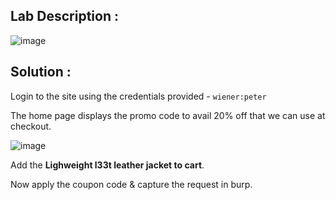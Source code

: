 ## Lab Description :

![image](https://github.com/user-attachments/assets/90cb3f2d-a56b-4616-b397-54139352e225)

## Solution :

Login to the site using the credentials provided - `wiener:peter`

The home page displays the promo code to avail 20% off that we can use at checkout.

![image](https://github.com/user-attachments/assets/23582f17-e1a2-4fab-8280-9bfe89ceca88)

Add the **Lighweight l33t leather jacket to cart**.

Now apply the coupon code & capture the request in burp.

